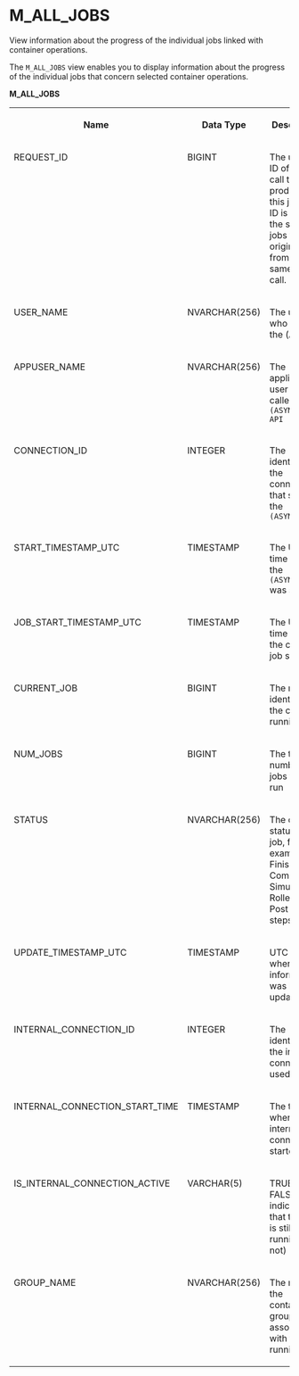 <!-- loio5e83abee7b454624b1530f363bbd67a6 -->

# M\_ALL\_JOBS

View information about the progress of the individual jobs linked with container operations.



The `M_ALL_JOBS` view enables you to display information about the progress of the individual jobs that concern selected container operations.



**M\_ALL\_JOBS**


<table>
<tr>
<th valign="top">

Name

</th>
<th valign="top">

Data Type

</th>
<th valign="top">

Description

</th>
</tr>
<tr>
<td valign="top">

REQUEST\_ID

</td>
<td valign="top">

BIGINT

</td>
<td valign="top">

The unique ID of the API call that produced this job. This ID is always the same for jobs that originate from the same API call.

</td>
</tr>
<tr>
<td valign="top">

USER\_NAME

</td>
<td valign="top">

NVARCHAR\(256\)

</td>
<td valign="top">

The user who called the \(`ASYNC_`\)

</td>
</tr>
<tr>
<td valign="top">

APPUSER\_NAME

</td>
<td valign="top">

NVARCHAR\(256\)

</td>
<td valign="top">

The application user who called the `(ASYNC_)MAKE API` 

</td>
</tr>
<tr>
<td valign="top">

CONNECTION\_ID

</td>
<td valign="top">

INTEGER

</td>
<td valign="top">

The identifier of the connection that started the `(ASYNC_)MAKE` 

</td>
</tr>
<tr>
<td valign="top">

START\_TIMESTAMP\_UTC

</td>
<td valign="top">

TIMESTAMP

</td>
<td valign="top">

The UTC time when the `(ASYNC_)MAKE` was started

</td>
</tr>
<tr>
<td valign="top">

JOB\_START\_TIMESTAMP\_UTC

</td>
<td valign="top">

TIMESTAMP

</td>
<td valign="top">

The UTC time when the current job started

</td>
</tr>
<tr>
<td valign="top">

CURRENT\_JOB

</td>
<td valign="top">

BIGINT

</td>
<td valign="top">

The numeric identifier of the currently running job

</td>
</tr>
<tr>
<td valign="top">

NUM\_JOBS

</td>
<td valign="top">

BIGINT

</td>
<td valign="top">

The total number of jobs that will run

</td>
</tr>
<tr>
<td valign="top">

STATUS

</td>
<td valign="top">

NVARCHAR\(256\)

</td>
<td valign="top">

The current status of the job, for example: Finished, Committed, Simulated, Rolled back, Post commit steps

</td>
</tr>
<tr>
<td valign="top">

UPDATE\_TIMESTAMP\_UTC

</td>
<td valign="top">

TIMESTAMP

</td>
<td valign="top">

UTC time when the job information was last updated

</td>
</tr>
<tr>
<td valign="top">

INTERNAL\_CONNECTION\_ID

</td>
<td valign="top">

INTEGER

</td>
<td valign="top">

The identifier of the internal connection used by HDI

</td>
</tr>
<tr>
<td valign="top">

INTERNAL\_CONNECTION\_START\_TIME

</td>
<td valign="top">

TIMESTAMP

</td>
<td valign="top">

The time when the internal connection started

</td>
</tr>
<tr>
<td valign="top">

IS\_INTERNAL\_CONNECTION\_ACTIVE

</td>
<td valign="top">

VARCHAR\(5\)

</td>
<td valign="top">

TRUE \(or FALSE\): indicates that the job is still running \(or not\)

</td>
</tr>
<tr>
<td valign="top">

GROUP\_NAME

</td>
<td valign="top">

NVARCHAR\(256\)

</td>
<td valign="top">

The name of the container group associated with the running job

</td>
</tr>
</table>


